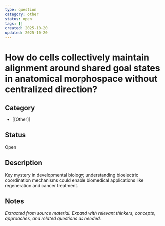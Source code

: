 ```yaml
---
type: question
category: other
status: open
tags: []
created: 2025-10-20
updated: 2025-10-20
---
```


# How do cells collectively maintain alignment around shared goal states in anatomical morphospace without centralized direction?

## Category

- [[Other]]

## Status

Open

## Description

Key mystery in developmental biology; understanding bioelectric coordination mechanisms could enable biomedical applications like regeneration and cancer treatment.

## Notes

*Extracted from source material. Expand with relevant thinkers, concepts, approaches, and related questions as needed.*
